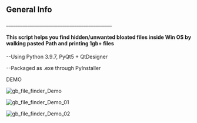 
<h2>General Info</h2>
_____________________________________________
<h4>This script helps you find hidden/unwanted bloated files inside Win OS by walking pasted Path and printing 1gb+ files</h4>


--Using Python 3.9.7, PyQt5 + QtDesigner

--Packaged as .exe through PyInstaller


DEMO

![gb_file_finder_Demo](https://github.com/BlakeXYZ/WinWeb-Python-Projects/assets/37947050/0cfd72ac-3d24-435f-8f90-e35a7fb7c663)


![gb_file_finder_Demo_01](https://github.com/BlakeXYZ/WinWeb-Python-Projects/assets/37947050/d23843a0-d964-4ea4-833d-fe9dd8f2e2a9)


![gb_file_finder_Demo_02](https://github.com/BlakeXYZ/WinWeb-Python-Projects/assets/37947050/615b8076-2349-4d0c-8c2a-2da99497374d)
